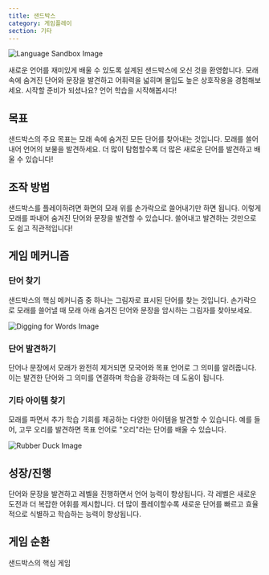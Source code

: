 ```yaml
---
title: 샌드박스
category: 게임플레이
section: 기타
---
```

![Language Sandbox Image](https://help.studycat.com/hc/article_attachments/34873193987353)


새로운 언어를 재미있게 배울 수 있도록 설계된 샌드박스에 오신 것을 환영합니다. 모래 속에 숨겨진 단어와 문장을 발견하고 어휘력을 넓히며 몰입도 높은 상호작용을 경험해보세요. 시작할 준비가 되셨나요? 언어 학습을 시작해봅시다!


## 목표


샌드박스의 주요 목표는 모래 속에 숨겨진 모든 단어를 찾아내는 것입니다. 모래를 쓸어내어 언어의 보물을 발견하세요. 더 많이 탐험할수록 더 많은 새로운 단어를 발견하고 배울 수 있습니다!


## 조작 방법


샌드박스를 플레이하려면 화면의 모래 위를 손가락으로 쓸어내기만 하면 됩니다. 이렇게 모래를 파내어 숨겨진 단어와 문장을 발견할 수 있습니다. 쓸어내고 발견하는 것만으로도 쉽고 직관적입니다!


## 게임 메커니즘


### 단어 찾기


샌드박스의 핵심 메커니즘 중 하나는 그림자로 표시된 단어를 찾는 것입니다. 손가락으로 모래를 쓸어낼 때 모래 아래 숨겨진 단어와 문장을 암시하는 그림자를 찾아보세요.


![Digging for Words Image](https://help.studycat.com/hc/article_attachments/34873193990169)


### 단어 발견하기


단어나 문장에서 모래가 완전히 제거되면 모국어와 목표 언어로 그 의미를 알려줍니다. 이는 발견한 단어와 그 의미를 연결하며 학습을 강화하는 데 도움이 됩니다.


### 기타 아이템 찾기


모래를 파면서 추가 학습 기회를 제공하는 다양한 아이템을 발견할 수 있습니다. 예를 들어, 고무 오리를 발견하면 목표 언어로 "오리"라는 단어를 배울 수 있습니다.


![Rubber Duck Image](https://help.studycat.com/hc/article_attachments/34873210402585)


## 성장/진행


단어와 문장을 발견하고 레벨을 진행하면서 언어 능력이 향상됩니다. 각 레벨은 새로운 도전과 더 복잡한 어휘를 제시합니다. 더 많이 플레이할수록 새로운 단어를 빠르고 효율적으로 식별하고 학습하는 능력이 향상됩니다.


## 게임 순환


샌드박스의 핵심 게임